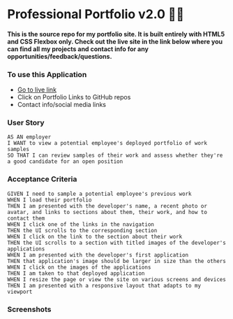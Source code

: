 # Professional Portfolio v2.0 :unicorn::martial_arts_uniform:

#### This is the source repo for my portfolio site. It is built entirely with HTML5 and CSS Flexbox only. Check out the live site in the link below where you can find all my projects and contact info for any opportunities/feedback/questions.

### To use this Application

- [Go to live link](https://mrahma04.github.io/professional-portfolio-v2.0/)
- Click on Portfolio Links to GitHub repos
- Contact info/social media links

### User Story

```
AS AN employer
I WANT to view a potential employee's deployed portfolio of work samples
SO THAT I can review samples of their work and assess whether they're a good candidate for an open position
```

### Acceptance Criteria

```
GIVEN I need to sample a potential employee's previous work
WHEN I load their portfolio
THEN I am presented with the developer's name, a recent photo or avatar, and links to sections about them, their work, and how to contact them
WHEN I click one of the links in the navigation
THEN the UI scrolls to the corresponding section
WHEN I click on the link to the section about their work
THEN the UI scrolls to a section with titled images of the developer's applications
WHEN I am presented with the developer's first application
THEN that application's image should be larger in size than the others
WHEN I click on the images of the applications
THEN I am taken to that deployed application
WHEN I resize the page or view the site on various screens and devices
THEN I am presented with a responsive layout that adapts to my viewport
```

### Screenshots
